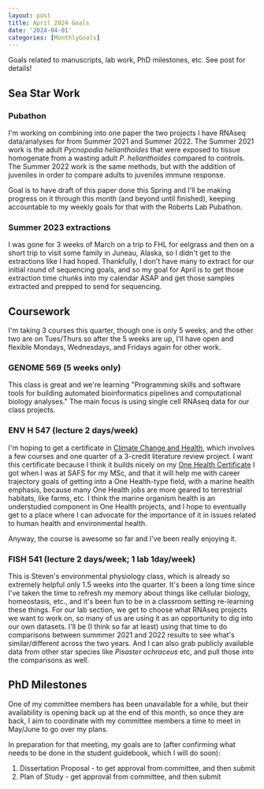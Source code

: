 ```yaml
---
layout: post
title: April 2024 Goals
date: '2024-04-01'
categories: [MonthlyGoals]
---
```

Goals related to manuscripts, lab work, PhD milestones, etc. See post for details!

## Sea Star Work
### Pubathon
I'm working on combining into one paper the two projects I have RNAseq data/analyses for from Summer 2021 and Summer 2022. The Summer 2021 work is the adult _Pycnopodia helianthoides_ that were exposed to tissue homogenate from a wasting adult _P. helianthoides_ compared to controls. The Summer 2022 work is the same methods, but with the addition of juveniles in order to compare adults to juveniles immune response.

Goal is to have draft of this paper done this Spring and I'll be making progress on it through this month (and beyond until finished), keeping accountable to my weekly goals for that with the Roberts Lab Pubathon.

### Summer 2023 extractions
I was gone for 3 weeks of March on a trip to FHL for eelgrass and then on a short trip to visit some family in Juneau, Alaska, so I didn't get to the extractions like I had hoped. Thankfully, I don't have many to extract for our initial round of sequencing goals, and so my goal for April is to get those extraction time chunks into my calendar ASAP and get those samples extracted and prepped to send for sequencing.

## Coursework
I'm taking 3 courses this quarter, though one is only 5 weeks, and the other two are on Tues/Thurs so after the 5 weeks are up, I'll have open and flexible Mondays, Wednesdays, and Fridays again for other work.

### GENOME 569 (5 weeks only)
This class is great and we're learning "Programming skills and software tools for building automated bioinformatics pipelines and computational biology analyses." The main focus is using single cell RNAseq data for our class projects.

### ENV H 547 (lecture 2 days/week)
I'm hoping to get a certificate in [Climate Change and Health](https://deohs.washington.edu/change/sites/deohs.washington.edu.change/files/2022-02/Graduate%20Certificate%20(updated%202022).docx.pdf), which involves a few courses and one quarter of a 3-credit literature review project. I want this certificate because I think it builds nicely on my [One Health Certificate](https://deohs.washington.edu/cohr/graduate-certificate-one-health) I got when I was at SAFS for my MSc, and that it will help me with career trajectory goals of getting into a One Health-type field, with a marine health emphasis, because many One Health jobs are more geared to terrestrial habitats, like farms, etc. I think the marine organism health is an understudied component in One Health projects, and I hope to eventually get to a place where I can advocate for the importance of it in issues related to human health and environmental health.  

Anyway, the course is awesome so far and I've been really enjoying it.

### FISH 541 (lecture 2 days/week; 1 lab 1day/week)
This is Steven's environmental physiology class, which is already so extremely helpful only 1.5 weeks into the quarter. It's been a long time since I've taken the time to refresh my memory about things like cellular biology, homeostasis, etc., and it's been fun to be in a classroom setting re-learning these things. For our lab section, we get to choose what RNAseq projects we want to work on, so many of us are using it as an opportunity to dig into our own datasets. I'll be (I think so far at least) using that time to do comparisons between summmer 2021 and 2022 results to see what's similar/different across the two years. And I can also grab publicly available data from other star species like _Pisaster ochraceus_ etc, and pull those into the comparisons as well.

## PhD Milestones
One of my committee members has been unavailable for a while, but their availability is opening back up at the end of this month, so once they are back, I aim to coordinate with my committee members a time to meet in May/June to go over my plans.

In preparation for that meeting, my goals are to (after confirming what needs to be done in the student guidebook, which I will do soon):
1. Dissertation Proposal - to get approval from committee, and then submit
2. Plan of Study - get approval from committee, and then submit
